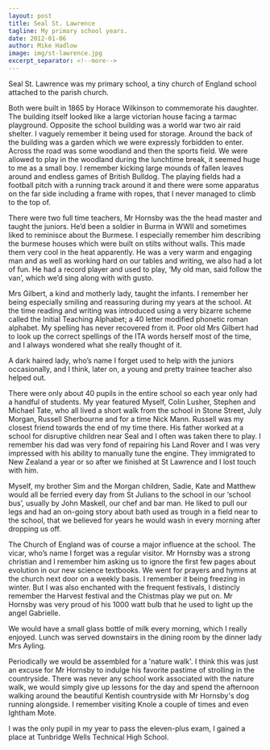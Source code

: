 ```yaml
---
layout: post
title: Seal St. Lawrence
tagline: My primary school years.
date: 2012-01-06
author: Mike Hadlow
image: img/st-lawrence.jpg
excerpt_separator: <!--more-->
---
```

Seal St. Lawrence was my primary school, a tiny church of England school attached to the parish church.
<!--more-->
Both were built in 1865 by Horace Wilkinson to commemorate his daughter. The building itself looked like a large victorian house facing a tarmac playground. Opposite the school building was a world war two air raid shelter. I vaguely remember it being used for storage. Around the back of the building was a garden which we were expressly forbidden to enter. Across the road was some woodland and then the sports field. We were allowed to play in the woodland during the lunchtime break, it seemed huge to me as a small boy. I remember kicking large mounds of fallen leaves around and endless games of British Bulldog. The playing fields had a football pitch with a running track around it and there were some apparatus on the far side including a frame with ropes, that I never managed to climb to the top of.

There were two full time teachers, Mr Hornsby was the the head master and taught the juniors. He’d been a soldier in Burma in WWII and sometimes liked to reminisce about the Burmese. I especially remember him describing the burmese houses which were built on stilts without walls. This made them very cool in the heat apparently. He was a very warm and engaging man and as well as working hard on our tables and writing, we also had a lot of fun. He had a record player and used to play, ‘My old man, said follow the van’, which we’d sing along with with gusto.

Mrs Gilbert, a kind and motherly lady, taught the infants. I remember her being especially smiling and reassuring during my years at the school. At the time reading and writing was introduced using a very bizarre scheme called the Initial Teaching Alphabet; a 40 letter modified phonetic roman alphabet. My spelling has never recovered from it. Poor old Mrs Gilbert had to look up the correct spellings of the ITA words herself most of the time, and I always wondered what she really thought of it.

A dark haired lady, who’s name I forget used to help with the juniors occasionally, and I think, later on, a young and pretty trainee teacher also helped out.

There were only about 40 pupils in the entire school so each year only had a handful of students. My year featured Myself, Colin Lusher, Stephen and Michael Tate, who all lived a short walk from the school in Stone Street, July Morgan, Russell Sherbourne and for a time Nick Mann. Russell was my closest friend towards the end of my time there. His father worked at a school for disruptive children near Seal and I often was taken there to play. I remember his dad was very fond of repairing his Land Rover and I was very impressed with his ability to manually tune the engine. They immigrated to New Zealand a year or so after we finished at St Lawrence and I lost touch with him.

Myself, my brother Sim and the Morgan children, Sadie, Kate and Matthew would all be ferried every day from St Julians to the school in our ‘school bus’, usually by John Maskell, our chef and bar man. He liked to pull our legs and had an on-going story about bath used as trough in a field near to the school, that we believed for years he would wash in every morning after dropping us off.

The Church of England was of course a major influence at the school. The vicar, who’s name I forget was a regular visitor. Mr Hornsby was a strong christian and I remember him asking us to ignore the first few pages about evolution in our new science textbooks. We went for prayers and hymns at the church next door on a weekly basis. I remember it being freezing in winter. But I was also enchanted with the frequent festivals, I distincly remember the Harvest festival and the Chistmas play we put on. Mr Hornsby was very proud of his 1000 watt bulb that he used to light up the angel Gabrielle.

We would have a small glass bottle of milk every morning, which I really enjoyed. Lunch was served downstairs in the dining room by the dinner lady Mrs Ayling.

Periodically we would be assembled for a 'nature walk'. I think this was just an excuse for Mr Hornsby to indulge his favorite pastime of strolling in the countryside. There was never any school work associated with the nature walk, we would simply give up lessons for the day and spend the afternoon walking around the beautiful Kentish countryside with Mr Hornsby's dog running alongside. I remember visiting Knole a couple of times and even Ightham Mote.

I was the only pupil in my year to pass the eleven-plus exam, I gained a place at Tunbridge Wells Technical High School.